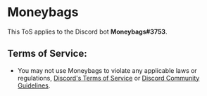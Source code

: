 # Moneybags
This ToS applies to the Discord bot **Moneybags#3753**.

## Terms of Service:
* You may not use Moneybags to violate any applicable laws or regulations, [Discord's Terms of Service](https://discord.com/terms) or [Discord Community Guidelines](https://discord.com/guidelines).
